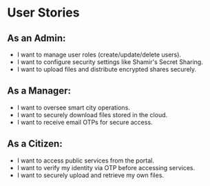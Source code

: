 # User Stories

## As an Admin:
- I want to manage user roles (create/update/delete users).
- I want to configure security settings like Shamir's Secret Sharing.
- I want to upload files and distribute encrypted shares securely.

## As a Manager:
- I want to oversee smart city operations.
- I want to securely download files stored in the cloud.
- I want to receive email OTPs for secure access.

## As a Citizen:
- I want to access public services from the portal.
- I want to verify my identity via OTP before accessing services.
- I want to securely upload and retrieve my own files.